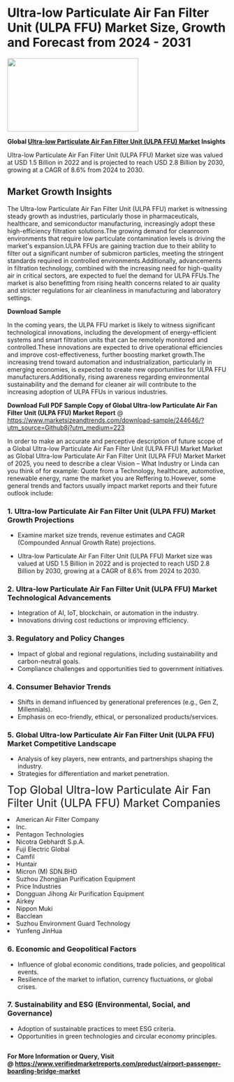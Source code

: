 <H1>Ultra-low Particulate Air Fan Filter Unit (ULPA FFU) Market Size, Growth and Forecast from 2024 - 2031</H1><img class="aligncenter size-medium wp-image-584254" src="https://thirdeyenews.in/wp-content/uploads/2024/09/Global-Market-Research-300x168.jpeg" alt="" width="300" height="168" /><p><strong>Global&nbsp;<a href="https://www.marketsizeandtrends.com/download-sample/244646/?utm_source=Github8j?utm_medium=223">Ultra-low Particulate Air Fan Filter Unit (ULPA FFU) Market</a> Insights</strong></p><p>Ultra-low Particulate Air Fan Filter Unit (ULPA FFU) Market size was valued at USD 1.5 Billion in 2022 and is projected to reach USD 2.8 Billion by 2030, growing at a CAGR of 8.6% from 2024 to 2030.</p><p><h2>Market Growth Insights</h2> <p>The Ultra-low Particulate Air Fan Filter Unit (ULPA FFU) market is witnessing steady growth as industries, particularly those in pharmaceuticals, healthcare, and semiconductor manufacturing, increasingly adopt these high-efficiency filtration solutions.The growing demand for cleanroom environments that require low particulate contamination levels is driving the market's expansion.ULPA FFUs are gaining traction due to their ability to filter out a significant number of submicron particles, meeting the stringent standards required in controlled environments.Additionally, advancements in filtration technology, combined with the increasing need for high-quality air in critical sectors, are expected to fuel the demand for ULPA FFUs.The market is also benefitting from rising health concerns related to air quality and stricter regulations for air cleanliness in manufacturing and laboratory settings.</p> <p><strong>Download Sample</strong></p> <p>In the coming years, the ULPA FFU market is likely to witness significant technological innovations, including the development of energy-efficient systems and smart filtration units that can be remotely monitored and controlled.These innovations are expected to drive operational efficiencies and improve cost-effectiveness, further boosting market growth.The increasing trend toward automation and industrialization, particularly in emerging economies, is expected to create new opportunities for ULPA FFU manufacturers.Additionally, rising awareness regarding environmental sustainability and the demand for cleaner air will contribute to the increasing adoption of ULPA FFUs in various industries.</p> <p><span class=""><strong>Download Full PDF Sample Copy of Global Ultra-low Particulate Air Fan Filter Unit (ULPA FFU) Market Report</strong> @ <a href="https://www.marketsizeandtrends.com/download-sample/244646/?utm_source=Github8j?utm_medium=223" target="_blank">https://www.marketsizeandtrends.com/download-sample/244646/?utm_source=Github8j?utm_medium=223</a></span></p><p>In order to make an accurate and perceptive description of future scope of a Global&nbsp;Ultra-low Particulate Air Fan Filter Unit (ULPA FFU) Market Market as Global&nbsp;Ultra-low Particulate Air Fan Filter Unit (ULPA FFU) Market Market of 2025, you need to describe a clear Vision &ndash; What Industry or Linda can you think of for example: Quote from a Technology, healthcare, automotive, renewable energy, name the market you are Reffering to.However, some general trends and factors usually impact market reports and their future outlook include:</p><h3>1.&nbsp;<strong>Ultra-low Particulate Air Fan Filter Unit (ULPA FFU) Market Growth Projections</strong></h3><ul><li>Examine market size trends, revenue estimates and CAGR (Compounded Annual Growth Rate) projections.</li><li><p>Ultra-low Particulate Air Fan Filter Unit (ULPA FFU) Market size was valued at USD 1.5 Billion in 2022 and is projected to reach USD 2.8 Billion by 2030, growing at a CAGR of 8.6% from 2024 to 2030.</p></li></ul><h3>2.&nbsp;<strong>Ultra-low Particulate Air Fan Filter Unit (ULPA FFU) Market Technological Advancements</strong></h3><ul><li>Integration of AI, IoT, blockchain, or automation in the industry.</li><li>Innovations driving cost reductions or improving efficiency.</li></ul><h3>3.&nbsp;<strong>Regulatory and Policy Changes</strong></h3><ul><li>Impact of global and regional regulations, including sustainability and carbon-neutral goals.</li><li>Compliance challenges and opportunities tied to government initiatives.</li></ul><h3>4.&nbsp;<strong>Consumer Behavior Trends</strong></h3><ul><li>Shifts in demand influenced by generational preferences (e.g., Gen Z, Millennials).</li><li>Emphasis on eco-friendly, ethical, or personalized products/services.</li></ul><h3>5.&nbsp;<strong>Global Ultra-low Particulate Air Fan Filter Unit (ULPA FFU) Market Competitive Landscape</strong></h3><ul><li>Analysis of key players, new entrants, and partnerships shaping the industry.</li><li>Strategies for differentiation and market penetration.</li></ul><p data-pm-slice="1 1 []"><span style="color: inherit; font-family: inherit; font-size: 25px;">Top Global Ultra-low Particulate Air Fan Filter Unit (ULPA FFU) Market Companies</span></p><div class="" data-test-id=""><p><li>American Air Filter Company</li><li> Inc.</li><li> Pentagon Technologies</li><li> Nicotra Gebhardt S.p.A.</li><li> Fuji Electric Global</li><li> Camfil</li><li> Huntair</li><li> Micron (M) SDN.BHD</li><li> Suzhou Zhongjian Purification Equipment</li><li> Price Industries</li><li> Dongguan Jihong Air Purification Equipment</li><li> Airkey</li><li> Nippon Muki</li><li> Bacclean</li><li> Suzhou Environment Guard Technology</li><li> Yunfeng JinHua</li></p></div><h3>6.&nbsp;<strong>Economic and Geopolitical Factors</strong></h3><ul><li>Influence of global economic conditions, trade policies, and geopolitical events.</li><li>Resilience of the market to inflation, currency fluctuations, or global crises.</li></ul><h3>7.&nbsp;<strong>Sustainability and ESG (Environmental, Social, and Governance)</strong></h3><ul><li>Adoption of sustainable practices to meet ESG criteria.</li><li>Opportunities in green technologies and circular economy principles.</li></ul><h2><strong style="font-size: 14px;">For More Information or Query, Visit @&nbsp;</strong><a style="background-color: #ffffff; font-size: 14px;" href="https://www.marketsizeandtrends.com/report/ultra-low-particulate-air-fan-filter-unit-ulpa-ffu-market/" target="_blank">https://www.verifiedmarketreports.com/product/airport-passenger-boarding-bridge-market</a></h2>